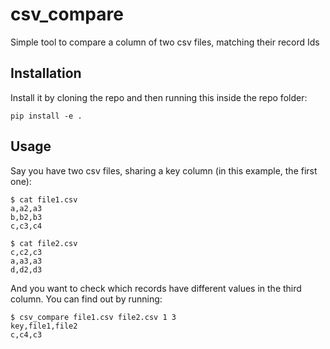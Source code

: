 # csv_compare
Simple tool to compare a column of two csv files, matching their record Ids

## Installation

Install it by cloning the repo and then running this inside the repo folder:


    pip install -e .

## Usage
Say you have two csv files, sharing a key column (in this example, the first one):


    $ cat file1.csv
    a,a2,a3
    b,b2,b3
    c,c3,c4
        
    $ cat file2.csv
    c,c2,c3
    a,a3,a3
    d,d2,d3

And you want to check which records have different values in the third column. You can find out by running:


    $ csv_compare file1.csv file2.csv 1 3
    key,file1,file2
    c,c4,c3

  
